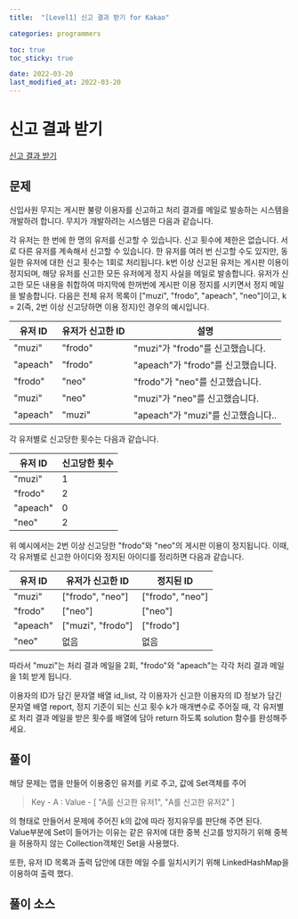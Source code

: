 ```yaml
---
title:  "[Level1] 신고 결과 받기 for Kakao"

categories: programmers

toc: true
toc_sticky: true

date: 2022-03-20
last_modified_at: 2022-03-20
---
```


# 신고 결과 받기

[신고 결과 받기](https://programmers.co.kr/learn/courses/30/lessons/92334)

## 문제

신입사원 무지는 게시판 불량 이용자를 신고하고 처리 결과를 메일로 발송하는 시스템을 개발하려 합니다. 무지가 개발하려는 시스템은 다음과 같습니다.

각 유저는 한 번에 한 명의 유저를 신고할 수 있습니다.
신고 횟수에 제한은 없습니다. 서로 다른 유저를 계속해서 신고할 수 있습니다.
한 유저를 여러 번 신고할 수도 있지만, 동일한 유저에 대한 신고 횟수는 1회로 처리됩니다.
k번 이상 신고된 유저는 게시판 이용이 정지되며, 해당 유저를 신고한 모든 유저에게 정지 사실을 메일로 발송합니다.
유저가 신고한 모든 내용을 취합하여 마지막에 한꺼번에 게시판 이용 정지를 시키면서 정지 메일을 발송합니다.
다음은 전체 유저 목록이 ["muzi", "frodo", "apeach", "neo"]이고, k = 2(즉, 2번 이상 신고당하면 이용 정지)인 경우의 예시입니다.

<table>
    <thead>
        <tr>
            <th>유저 ID</th>
            <th>유저가 신고한 ID</th>
            <th>설명</th>
        </tr>
    </thead>
    <tbody>
        <tr>
            <td>"muzi"</td>
            <td>"frodo"</td>
            <td>"muzi"가 "frodo"를 신고했습니다.</td>
        </tr>
        <tr>
            <td>"apeach"</td>
            <td>"frodo"</td>
            <td>"apeach"가 "frodo"를 신고했습니다.</td>
        </tr>
        <tr>
            <td>"frodo"</td>
            <td>"neo"</td>
            <td>"frodo"가 "neo"를 신고했습니다.</td>
        </tr>
        <tr>
            <td>"muzi"</td>
            <td>"neo"</td>
            <td>"muzi"가 "neo"를 신고했습니다.</td>
        </tr>
        <tr>
            <td>"apeach"</td>
            <td>"muzi"</td>
            <td>"apeach"가 "muzi"를 신고했습니다..</td>
        </tr>
    </tbody>
</table>

각 유저별로 신고당한 횟수는 다음과 같습니다.

<table>
    <thead>
        <tr>
            <th>유저 ID</th>
            <th>신고당한 횟수</th>
        </tr>
    </thead>
    <tbody>
        <tr>
            <td>"muzi"</td>
            <td>1</td>
        </tr>
        <tr>
            <td>"frodo"</td>
            <td>2</td>
        </tr>
        <tr>
            <td>"apeach"</td>
            <td>0</td>
        </tr>
        <tr>
            <td>"neo"</td>
            <td>2</td>
        </tr>
    </tbody>
</table>

	
위 예시에서는 2번 이상 신고당한 "frodo"와 "neo"의 게시판 이용이 정지됩니다. 이때, 각 유저별로 신고한 아이디와 정지된 아이디를 정리하면 다음과 같습니다.

<table>
    <thead>
        <tr>
            <th>유저 ID</th>
            <th>유저가 신고한 ID</th>
            <th>정지된 ID</th>
        </tr>
    </thead>
    <tbody>
        <tr>
            <td>"muzi"</td>
            <td>["frodo", "neo"]</td>
            <td>["frodo", "neo"]</td>
        </tr>
        <tr>
            <td>"frodo"</td>
            <td>["neo"]</td>
            <td>["neo"]</td>
        </tr>
        <tr>
            <td>"apeach"</td>
            <td>["muzi", "frodo"]</td>
            <td>["frodo"]</td>
        </tr>
        <tr>
            <td>"neo"</td>
            <td>없음</td>
            <td>없음</td>
        </tr>
    </tbody>
</table>
		
따라서 "muzi"는 처리 결과 메일을 2회, "frodo"와 "apeach"는 각각 처리 결과 메일을 1회 받게 됩니다.

이용자의 ID가 담긴 문자열 배열 id_list, 각 이용자가 신고한 이용자의 ID 정보가 담긴 문자열 배열 report, 정지 기준이 되는 신고 횟수 k가 매개변수로 주어질 때, 각 유저별로 처리 결과 메일을 받은 횟수를 배열에 담아 return 하도록 solution 함수를 완성해주세요.

## 풀이 

해당 문제는 맵을 만들어 이용중인 유저를 키로 주고, 값에 Set객체를 주어  

> Key - A : Value - [ "A를 신고한 유저1", "A를 신고한 유저2" ]  

의 형태로 만들어서 문제에 주어진 k의 값에 따라 정지유무를 판단해 주면 된다.  
Value부분에 Set이 들어가는 이유는 같은 유저에 대한 중복 신고를 방지하기 위해 중복을 허용하지 않는 Collection객체인 Set을 사용했다.

또한, 유저 ID 목록과 출력 답안에 대한 메일 수를 일치시키기 위해 LinkedHashMap을 이용하여 출력 했다.

## 풀이 소스

<script src="https://gist.github.com/dh37789/9b563b680fcf73c8b79c7c54643b9a06.js"></script>
